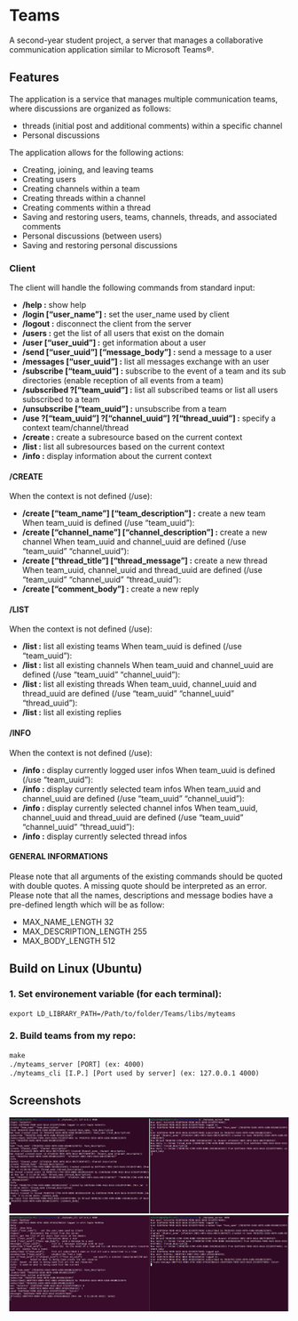 # Teams
A second-year student project, a server that manages a collaborative communication application similar to Microsoft Teams®.

## Features

The application is a service that manages multiple communication teams, where discussions are organized as follows:
* threads (initial post and additional comments) within a specific channel
* Personal discussions

The application allows for the following actions:
* Creating, joining, and leaving teams
* Creating users
* Creating channels within a team
* Creating threads within a channel
* Creating comments within a thread
* Saving and restoring users, teams, channels, threads, and associated comments
* Personal discussions (between users)
* Saving and restoring personal discussions

### Client

The client will handle the following commands from standard input:
* __/help :__ show help
* __/login [“user_name”] :__ set the user_name used by client
* __/logout :__ disconnect the client from the server
* __/users :__ get the list of all users that exist on the domain
* __/user [“user_uuid”] :__ get information about a user
* __/send [“user_uuid”] [“message_body”] :__ send a message to a user
* __/messages [“user_uuid”] :__ list all messages exchange with an user
* __/subscribe [“team_uuid”] :__ subscribe to the event of a team and its sub directories (enable reception of all events from a team)
* __/subscribed ?[“team_uuid”] :__ list all subscribed teams or list all users subscribed to a team
* __/unsubscribe [“team_uuid”] :__ unsubscribe from a team
* __/use ?[“team_uuid”] ?[“channel_uuid”] ?[“thread_uuid”] :__ specify a context team/channel/thread
* __/create :__ create a subresource based on the current context
* __/list :__ list all subresources based on the current context
* __/info :__ display information about the current context

#### /CREATE

When the context is not defined (/use):
* __/create [“team_name”] [“team_description”] :__ create a new team
When team_uuid is defined (/use “team_uuid”):
* __/create [“channel_name”] [“channel_description”] :__ create a new channel
When team_uuid and channel_uuid are defined (/use “team_uuid” “channel_uuid”):
* __/create [“thread_title”] [“thread_message”] :__ create a new thread
When team_uuid, channel_uuid and thread_uuid are defined (/use “team_uuid” “channel_uuid” “thread_uuid”):
* __/create [“comment_body”] :__ create a new reply

#### /LIST
When the context is not defined (/use):
* __/list :__ list all existing teams
When team_uuid is defined (/use “team_uuid”):
* __/list :__ list all existing channels
When team_uuid and channel_uuid are defined (/use “team_uuid” “channel_uuid”):
* __/list :__ list all existing threads
When team_uuid, channel_uuid and thread_uuid are defined (/use “team_uuid” “channel_uuid” “thread_uuid”):
* __/list :__ list all existing replies

#### /INFO
When the context is not defined (/use):
* __/info :__ display currently logged user infos
When team_uuid is defined (/use “team_uuid”):
* __/info :__ display currently selected team infos
When team_uuid and channel_uuid are defined (/use “team_uuid” “channel_uuid”):
* __/info :__ display currently selected channel infos
When team_uuid, channel_uuid and thread_uuid are defined (/use “team_uuid” “channel_uuid” “thread_uuid”):
* __/info :__ display currently selected thread infos

#### GENERAL INFORMATIONS
Please note that all arguments of the existing commands should be quoted with double quotes.
A missing quote should be interpreted as an error.
Please note that all the names, descriptions and message bodies have a pre-defined length which will be
as follow:
* MAX_NAME_LENGTH 32
* MAX_DESCRIPTION_LENGTH 255
* MAX_BODY_LENGTH 512

## Build on Linux (Ubuntu)

### 1. Set environement variable (for each terminal):

	export LD_LIBRARY_PATH=/Path/to/folder/Teams/libs/myteams

### 2. Build teams from my repo:
	make
	./myteams_server [PORT] (ex: 4000)
    ./myteams_cli [I.P.] [Port used by server] (ex: 127.0.0.1 4000)

## Screenshots

![Alt text](screenshots/1.png?raw=true "1")
![Alt text](screenshots/2.png?raw=true "2")